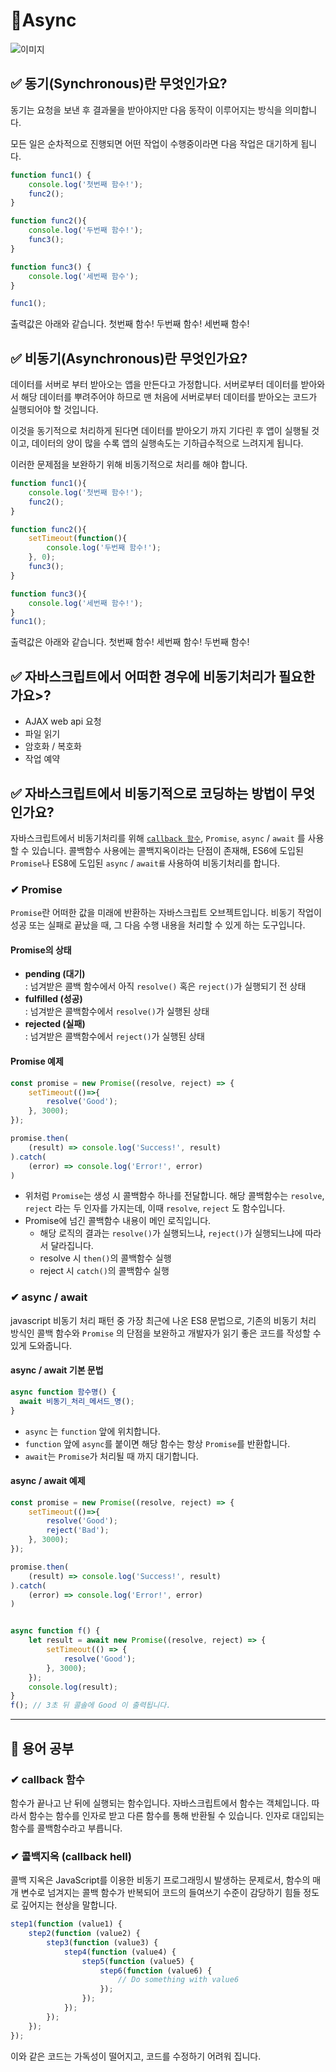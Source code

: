 # 📌Async
![이미지](https://i.imgur.com/hh3Mawr.png)
## ✅ 동기(Synchronous)란 무엇인가요?
동기는 요청을 보낸 후 결과물을 받아야지만 다음 동작이 이루어지는 방식을 의미합니다.

모든 일은 순차적으로 진행되면 어떤 작업이 수행중이라면 다음 작업은 대기하게 됩니다.
```javascript
function func1() {
    console.log('첫번째 함수!');
    func2();
}

function func2(){
    console.log('두번째 함수!');
    func3();
}

function func3() {
    console.log('세번째 함수');
}

func1();
```
출력값은 아래와 같습니다.
첫번째 함수!
두번째 함수!
세번째 함수!

## ✅ 비동기(Asynchronous)란 무엇인가요?
데이터를 서버로 부터 받아오는 앱을 만든다고 가정합니다. 서버로부터 데이터를 받아와서 해당 데이터를 뿌려주어야 하므로 맨 처음에 서버로부터 데이터를 받아오는 코드가 실행되어야 할 것입니다.

이것을 동기적으로 처리하게 된다면 데이터를 받아오기 까지 기다린 후 앱이 실행될 것이고, 데이터의 양이 많을 수록 앱의 실행속도는 기하급수적으로 느려지게 됩니다.

이러한 문제점을 보완하기 위해 비동기적으로 처리를 해야 합니다.

```javascript
function func1(){
    console.log('첫번째 함수!');
    func2();
}

function func2(){
    setTimeout(function(){
        console.log('두번째 함수!');
    }, 0);
    func3();
}

function func3(){
    console.log('세번째 함수!');
}
func1();
```
출력값은 아래와 같습니다.
첫번째 함수!
세번째 함수!
두번째 함수!

## ✅ 자바스크립트에서 어떠한 경우에 비동기처리가 필요한가요>?
- AJAX web api 요청
- 파일 읽기
- 암호화 / 복호화
- 작업 예약

## ✅ 자바스크립트에서 비동기적으로 코딩하는 방법이 무엇인가요?
자바스크립트에서 비동기처리를 위해 [`callback 함수`](#callback-함수), `Promise`, `async` / `await` 를 사용할 수 있습니다.
콜백함수 사용에는 콜백지옥이라는 단점이 존재해, ES6에 도입된 `Promise`나 ES8에 도입된  `async` / `await를` 사용하여 비동기처리를 합니다.

### ✔ Promise
`Promise`란 어떠한 값을 미래에 반환하는 자바스크립트 오브젝트입니다.
비동기 작업이 성공 또는 실패로 끝났을 때, 그 다음 수행 내용을 처리할 수 있게 하는 도구입니다.

#### Promise의 상태
- **pending (대기)**<br/>
: 넘겨받은 콜백 함수에서 아직 `resolve()` 혹은 `reject()`가 실행되기 전 상태
- **fulfilled (성공)**<br/>
: 넘겨받은 콜백함수에서 `resolve()`가 실행된 상태
- **rejected (실패)**<br/>
: 넘겨받은 콜백함수에서 `reject()`가 실행된 상태

#### Promise 예제
```javascript
const promise = new Promise((resolve, reject) => {
    setTimeout(()=>{
        resolve('Good');
    }, 3000);
});

promise.then(
    (result) => console.log('Success!', result)
).catch(
    (error) => console.log('Error!', error)
)
```
- 위처럼 `Promise`는 생성 시 콜백함수 하나를 전달합니다. 해당 콜백함수는 `resolve`, `reject` 라는 두 인자를 가지는데, 이때 `resolve`, `reject` 도 함수입니다.
- Promise에 넘긴 콜백함수 내용이 메인 로직입니다.
    - 해당 로직의 결과는 `resolve()`가 실행되느냐, `reject()`가 실행되느냐에 따라서 달라집니다.
    - resolve 시 `then()`의 콜백함수 실행
    - reject 시 `catch()`의 콜백함수 실행

### ✔ async / await
javascript 비동기 처리 패턴 중 가장 최근에 나온 ES8 문법으로, 기존의 비동기 처리 방식인 콜백 함수와 `Promise` 의 단점을 보완하고 개발자가 읽기 좋은 코드를 작성할 수 있게 도와줍니다.
#### async / await 기본 문법
```javascript
async function 함수명() {
  await 비동기_처리_메서드_명();
}
```
- `async` 는 `function` 앞에 위치합니다.
- `function` 앞에 `async`를 붙이면 해당 함수는 항상 `Promise`를 반환합니다.
- `await`는 `Promise`가 처리될 때 까지 대기합니다.
#### async / await 예제
```javascript
const promise = new Promise((resolve, reject) => {
    setTimeout(()=>{
        resolve('Good');
        reject('Bad');
    }, 3000);
});

promise.then(
    (result) => console.log('Success!', result)
).catch(
    (error) => console.log('Error!', error)
)


async function f() {
    let result = await new Promise((resolve, reject) => {
        setTimeout(() => {
            resolve('Good');
        }, 3000);
    });
    console.log(result);
}
f(); // 3초 뒤 콜솔에 Good 이 출력됩니다.
```
***
## 📕 용어 공부
### ✔ callback 함수
함수가 끝나고 난 뒤에 실행되는 함수입니다. 자바스크립트에서 함수는 객체입니다. 따라서 함수는 함수를 인자로 받고 다른 함수를 통해 반환될 수 있습니다. 인자로 대입되는 함수를 콜백함수라고 부릅니다.
### ✔ 콜백지옥 (callback hell)
콜백 지옥은 JavaScript를 이용한 비동기 프로그래밍시 발생하는 문제로서, 함수의 매개 변수로 넘겨지는 콜백 함수가 반복되어 코드의 들여쓰기 수준이 감당하기 힘들 정도로 깊어지는 현상을 말합니다.
```javascript
step1(function (value1) {
    step2(function (value2) {
        step3(function (value3) {
            step4(function (value4) {
                step5(function (value5) {
                    step6(function (value6) {
                        // Do something with value6
                    });
                });
            });
        });
    });
});
```
이와 같은 코드는 가독성이 떨어지고, 코드를 수정하기 어려워 집니다.